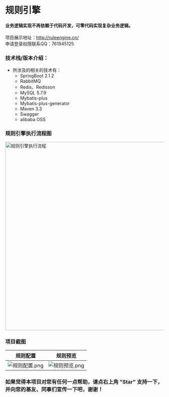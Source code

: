 # 规则引擎 
#### 业务逻辑实现不再依赖于代码开发，可零代码实现复杂业务逻辑。

项目展示地址：http://ruleengine.cn/   
申请登录权限联系QQ：761945125  

### 技术栈/版本介绍：
- 所涉及的相关的技术有：
    - SpringBoot 2.1.2
    - RabbitMQ
    - Redis、Redisson
    - MySQL 5.7.9
    - Mybatis-plus
    - Mybatis-plus-generator
    - Maven 3.3
    - Swagger
    - alibaba OSS
 
### 规则引擎执行流程图  
<img src="https://github.com/DingQianWen/rule-engine/blob/master/static/img/规则引擎执行流程.png" width = "520" height = "600" alt="规则引擎执行流程" align=center />
 
### 项目截图

| 规则配置 | 规则预览 |
|---|---|
| ![规则配置.png](https://github.com/DingQianWen/rule-engine/blob/master/static/img/config.png) | ![规则预览.png](https://github.com/DingQianWen/rule-engine/blob/master/static/img/view_config.png) |


### 如果觉得本项目对您有任何一点帮助，请点右上角 "Star" 支持一下， 并向您的基友、同事们宣传一下吧，谢谢！


